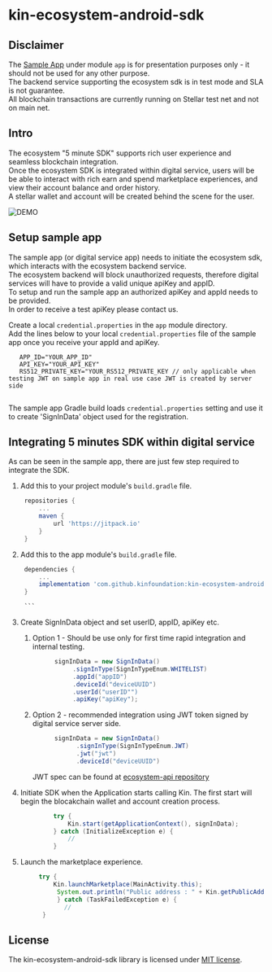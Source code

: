 # kin-ecosystem-android-sdk

## Disclaimer
The [Sample App](app/) under module `app` is for presentation purposes only - it should not be used for any other purpose.<br/>
The backend service supporting the ecosystem sdk is in test mode and SLA is not guarantee.<br/>
All blockchain transactions are currently running on Stellar test net and not on main net.<br/>



## Intro
The ecosystem "5 minute SDK" supports rich user experience and seamless blockchain integration. <br/>
Once the ecosystem SDK is integrated within digital service, users will be be able to interact with rich earn and spend marketplace experiences, and view their account balance and order history.<br/>
A stellar wallet and account will be created behind the scene for the user. <br/>

![DEMO](https://user-images.githubusercontent.com/3635216/38100813-0f2c7bc2-3387-11e8-930d-03175842e81e.gif)


## Setup sample app
The sample app (or digital service app) needs to initiate the ecosystem sdk, which interacts with the ecosystem backend service. <br/>
The ecosystem backend will block unauthorized requests, therefore digital services will have to provide a valid unique apiKey and appID.<br/>
To setup and run the sample app an authorized apiKey and appId needs to be provided.<br/>
In order to receive a test apiKey please contact us.<br/>

Create a local `credential.properties` in the `app` module directory. <br/>
Add the lines below to your local `credential.properties` file of the sample app once you receive your appId and apiKey.<br/>
```
   APP_ID="YOUR_APP_ID"
   API_KEY="YOUR_API_KEY"
   RS512_PRIVATE_KEY="YOUR_RS512_PRIVATE_KEY // only applicable when testing JWT on sample app in real use case JWT is created by server side
   
```
The sample app Gradle build loads `credential.properties` setting and use it to create 'SignInData' object used for the registration.



## Integrating 5 minutes SDK within digital service
As can be seen in the sample app, there are just few step required to integrate the SDK.

1. Add this to your project module's `build.gradle` file.
      ```gradle
       repositories {
           ...
           maven {
               url 'https://jitpack.io'
           }
       }
   ```
1. Add this to the app module's `build.gradle` file.
      ```gradle
       dependencies {
           ...
           implementation 'com.github.kinfoundation:kin-ecosystem-android-sdk:dev1'
       }
    
       ```
1. Create SignInData object and set userID, appID, apiKey etc.

    1. Option 1 - Should be use only for first time rapid integration and internal testing.
    
          ```java
                signInData = new SignInData()
                     .signInType(SignInTypeEnum.WHITELIST)
                     .appId("appID")
                     .deviceId("deviceUUID")
                     .userId("userID"")
                     .apiKey("apiKey");
         ```
    1. Option 2 - recommended integration using JWT token signed by digital service server side.     
        
          ```java
                signInData = new SignInData()
                      .signInType(SignInTypeEnum.JWT)
                      .jwt("jwt")
                      .deviceId("deviceUUID")
          ```
         JWT spec can be found at [ecosystem-api repository](https://github.com/kinfoundation/ecosystem-api)
   
1. Initiate SDK when the Application starts calling Kin. The first start will begin the blocakchain wallet and account creation process.
      ```java
               try {
                   Kin.start(getApplicationContext(), signInData);
               } catch (InitializeException e) {
                   //
               }
      ```
1. Launch the marketplace experience.
      ```java
           try {
               Kin.launchMarketplace(MainActivity.this);
                System.out.println("Public address : " + Kin.getPublicAddress());
                } catch (TaskFailedException e) {
                  //
            }
      ```
   
## License
The kin-ecosystem-android-sdk library is licensed under [MIT license](LICENSE.md).